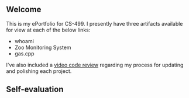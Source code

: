 ## Welcome

This is my ePortfolio for CS-499. I presently have three artifacts available for view at each of the below links:

- whoami
- Zoo Monitoring System
- gas.cpp

I've also included a [video code review]() regarding my process for updating and polishing each project.

## Self-evaluation
